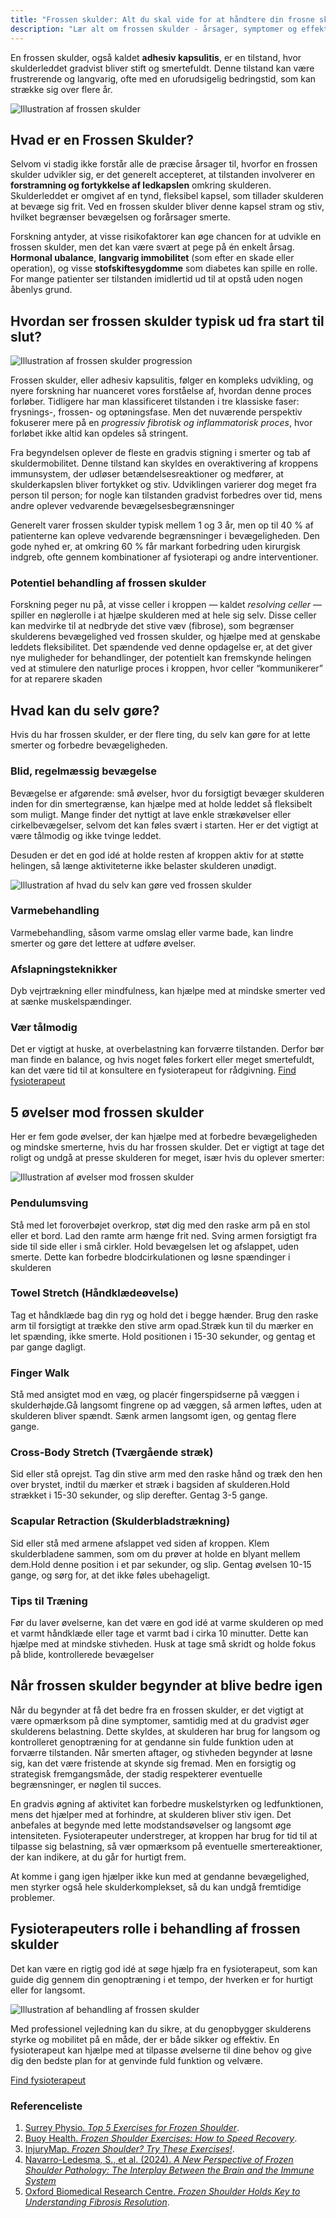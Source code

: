 ```yaml
---
title: "Frossen skulder: Alt du skal vide for at håndtere din frosne skulder"
description: "Lær alt om frossen skulder - årsager, symptomer og effektive behandlingsmuligheder. Denne artikel giver dig alle redskaberne du har brug for til at håndtere din frosne skulder"
---
```


En frossen skulder, også kaldet **adhesiv kapsulitis**, er en tilstand, hvor skulderleddet gradvist bliver stift og smertefuldt. Denne tilstand kan være frustrerende og langvarig, ofte med en uforudsigelig bedringstid, som kan strække sig over flere år.


![Illustration af frossen skulder](/images/articles/Frossen_Skulder_overblik.webp)


## Hvad er en Frossen Skulder?

Selvom vi stadig ikke forstår alle de præcise årsager til, hvorfor en frossen skulder udvikler sig, er det generelt accepteret, at tilstanden involverer en **forstramning og fortykkelse af ledkapslen** omkring skulderen. Skulderleddet er omgivet af en tynd, fleksibel kapsel, som tillader skulderen at bevæge sig frit. Ved en frossen skulder bliver denne kapsel stram og stiv, hvilket begrænser bevægelsen og forårsager smerte.

Forskning antyder, at visse risikofaktorer kan øge chancen for at udvikle en frossen skulder, men det kan være svært at pege på én enkelt årsag. **Hormonal ubalance**, **langvarig immobilitet** (som efter en skade eller operation), og visse **stofskiftesygdomme** som diabetes kan spille en rolle. For mange patienter ser tilstanden imidlertid ud til at opstå uden nogen åbenlys grund.


## **Hvordan ser frossen skulder typisk ud fra start til slut?**


![Illustration af frossen skulder progression](/images/articles/Frossen_skulder_fremgang.png)


Frossen skulder, eller adhesiv kapsulitis, følger en kompleks udvikling, og nyere forskning har nuanceret vores forståelse af, hvordan denne proces forløber. Tidligere har man klassificeret tilstanden i tre klassiske faser: frysnings-, frossen- og optøningsfase. Men det nuværende perspektiv fokuserer mere på en *progressiv fibrotisk og inflammatorisk proces*, hvor forløbet ikke altid kan opdeles så stringent.

Fra begyndelsen oplever de fleste en gradvis stigning i smerter og tab af skuldermobilitet. Denne tilstand kan skyldes en overaktivering af kroppens immunsystem, der udløser betændelsesreaktioner og medfører, at skulderkapslen bliver fortykket og stiv. Udviklingen varierer dog meget fra person til person; for nogle kan tilstanden gradvist forbedres over tid, mens andre oplever vedvarende bevægelsesbegrænsninger

Generelt varer frossen skulder typisk mellem 1 og 3 år, men op til 40 % af patienterne kan opleve vedvarende begrænsninger i bevægeligheden. Den gode nyhed er, at omkring 60 % får markant forbedring uden kirurgisk indgreb, ofte gennem kombinationer af fysioterapi og andre interventioner. 


### Potentiel behandling af frossen skulder

Forskning peger nu på, at visse celler i kroppen — kaldet *resolving celler* — spiller en nøglerolle i at hjælpe skulderen med at hele sig selv. Disse celler kan medvirke til at nedbryde det stive væv (fibrose), som begrænser skulderens bevægelighed ved frossen skulder, og hjælpe med at genskabe leddets fleksibilitet. Det spændende ved denne opdagelse er, at det giver nye muligheder for behandlinger, der potentielt kan fremskynde helingen ved at stimulere den naturlige proces i kroppen, hvor celler “kommunikerer” for at reparere skaden​


## Hvad kan du selv gøre?

Hvis du har frossen skulder, er der flere ting, du selv kan gøre for at lette smerter og forbedre bevægeligheden. 


### Blid, regelmæssig bevægelse

Bevægelse er afgørende: små øvelser, hvor du forsigtigt bevæger skulderen inden for din smertegrænse, kan hjælpe med at holde leddet så fleksibelt som muligt. Mange finder det nyttigt at lave enkle strækøvelser eller cirkelbevægelser, selvom det kan føles svært i starten. Her er det vigtigt at være tålmodig og ikke tvinge leddet. 

Desuden er det en god idé at holde resten af kroppen aktiv for at støtte helingen, så længe aktiviteterne ikke belaster skulderen unødigt.


![Illustration af hvad du selv kan gøre ved frossen skulder](/images/articles/Frossen_skulder_haandtering.webp)


### Varmebehandling

Varmebehandling, såsom varme omslag eller varme bade, kan lindre smerter og gøre det lettere at udføre øvelser.


### Afslapningsteknikker

Dyb vejrtrækning eller mindfulness, kan hjælpe med at mindske smerter ved at sænke muskelspændinger. 


### Vær tålmodig

Det er vigtigt at huske, at overbelastning kan forværre tilstanden. Derfor bør man finde en balance, og hvis noget føles forkert eller meget smertefuldt, kan det være tid til at konsultere en fysioterapeut for rådgivning. [Find fysioterapeut](https://www.fysfinder.dk/)


## 5 øvelser mod frossen skulder

Her er fem gode øvelser, der kan hjælpe med at forbedre bevægeligheden og mindske smerterne, hvis du har frossen skulder. Det er vigtigt at tage det roligt og undgå at presse skulderen for meget, især hvis du oplever smerter:


![Illustration af øvelser mod frossen skulder](/images/articles/Frossen_Skulder_øvelser.png)


### Pendulumsving

Stå med let foroverbøjet overkrop, støt dig med den raske arm på en stol eller et bord. Lad den ramte arm hænge frit ned. Sving armen forsigtigt fra side til side eller i små cirkler. Hold bevægelsen let og afslappet, uden smerte. Dette kan forbedre blodcirkulationen og løsne spændinger i skulderen​


### Towel Stretch (Håndklædeøvelse)

Tag et håndklæde bag din ryg og hold det i begge hænder. Brug den raske arm til forsigtigt at trække den stive arm opad.Stræk kun til du mærker en let spænding, ikke smerte. Hold positionen i 15-30 sekunder, og gentag et par gange dagligt​.


### Finger Walk

Stå med ansigtet mod en væg, og placér fingerspidserne på væggen i skulderhøjde.Gå langsomt fingrene op ad væggen, så armen løftes, uden at skulderen bliver spændt. Sænk armen langsomt igen, og gentag flere gange.


### Cross-Body Stretch (Tværgående stræk)

Sid eller stå oprejst. Tag din stive arm med den raske hånd og træk den hen over brystet, indtil du mærker et stræk i bagsiden af skulderen.Hold strækket i 15-30 sekunder, og slip derefter. Gentag 3-5 gange​.


### Scapular Retraction (Skulderbladstrækning)

Sid eller stå med armene afslappet ved siden af kroppen. Klem skulderbladene sammen, som om du prøver at holde en blyant mellem dem.Hold denne position i et par sekunder, og slip. Gentag øvelsen 10-15 gange, og sørg for, at det ikke føles ubehageligt​.


### Tips til Træning

Før du laver øvelserne, kan det være en god idé at varme skulderen op med et varmt håndklæde eller tage et varmt bad i cirka 10 minutter. Dette kan hjælpe med at mindske stivheden. Husk at tage små skridt og holde fokus på blide, kontrollerede bevægelser


## Når frossen skulder begynder at blive bedre igen

Når du begynder at få det bedre fra en frossen skulder, er det vigtigt at være opmærksom på dine symptomer, samtidig med at du gradvist øger skulderens belastning. Dette skyldes, at skulderen har brug for langsom og kontrolleret genoptræning for at gendanne sin fulde funktion uden at forværre tilstanden. Når smerten aftager, og stivheden begynder at løsne sig, kan det være fristende at skynde sig fremad. Men en forsigtig og strategisk fremgangsmåde, der stadig respekterer eventuelle begrænsninger, er nøglen til succes.

En gradvis øgning af aktivitet kan forbedre muskelstyrken og ledfunktionen, mens det hjælper med at forhindre, at skulderen bliver stiv igen. Det anbefales at begynde med lette modstandsøvelser og langsomt øge intensiteten. Fysioterapeuter understreger, at kroppen har brug for tid til at tilpasse sig belastning, så vær opmærksom på eventuelle smertereaktioner, der kan indikere, at du går for hurtigt frem​. 

At komme i gang igen hjælper ikke kun med at gendanne bevægelighed, men styrker også hele skulderkomplekset, så du kan undgå fremtidige problemer.


## Fysioterapeuters rolle i behandling af frossen skulder

Det kan være en rigtig god idé at søge hjælp fra en fysioterapeut, som kan guide dig gennem din genoptræning i et tempo, der hverken er for hurtigt eller for langsomt.

![Illustration af behandling af frossen skulder](/images/articles/Frossen_skulder_fysioterapeut.webp)
 

Med professionel vejledning kan du sikre, at du genopbygger skulderens styrke og mobilitet på en måde, der er både sikker og effektiv. En fysioterapeut kan hjælpe med at tilpasse øvelserne til dine behov og give dig den bedste plan for at genvinde fuld funktion og velvære.

[Find fysioterapeut](https://www.fysfinder.dk/)


### Referenceliste



1. [Surrey Physio. *Top 5 Exercises for Frozen Shoulder*](http://www.surreyphysio.co.uk).
2. [Buoy Health. *Frozen Shoulder Exercises: How to Speed Recovery*](http://www.buoyhealth.com).
3. [InjuryMap. *Frozen Shoulder? Try These Exercises!*](http://www.injurymap.com).
4. [Navarro-Ledesma, S., et al. (2024). *A New Perspective of Frozen Shoulder Pathology: The Interplay Between the Brain and the Immune System*](https://www.frontiersin.org/journals/physiology/articles/10.3389/fphys.2024.1248612/full) 
5. [Oxford Biomedical Research Centre. *Frozen Shoulder Holds Key to Understanding Fibrosis Resolution*](http://www.ndorms.ox.ac.uk).
